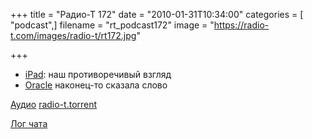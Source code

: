 +++
title = "Радио-Т 172"
date = "2010-01-31T10:34:00"
categories = [ "podcast",]
filename = "rt_podcast172"
image = "https://radio-t.com/images/radio-t/rt172.jpg"

+++

- [iPad](http://www.engadget.com/2010/01/29/apple-ipad-the-definitive-guide-so-far/): наш противоречивый взгляд
- [Oracle](http://www.opennet.ru/opennews/art.shtml?num=25190) наконец-то сказала слово

[Аудио](http://archive.rucast.net/radio-t/media/rt_podcast172.mp3)
[radio-t.torrent](http://www.radio-t.com/torrents/rt_podcast172.mp3.torrent)

[Лог чата](http://chat.radio-t.com/logs/radio-t-172.html)
<audio src="http://archive.rucast.net/radio-t/media/rt_podcast172.mp3" preload="none"></audio>
